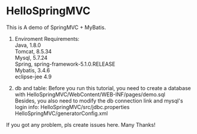 # HelloSpringMVC
This is A demo of SpringMVC + MyBatis.  

1. Enviroment Requirements:  
Java, 1.8.0  
Tomcat, 8.5.34  
Mysql, 5.7.24  
Spring, spring-framework-5.1.0.RELEASE  
Mybatis, 3.4.6  
eclipse-jee 4.9  

2. db and table:
Before you run this tutorial, you need to create a database with HelloSpringMVC/WebContent/WEB-INF/pages/demo.sql  
Besides, you also need to modify the db connection link and mysql's login info:
HelloSpringMVC/src/jdbc.properties  
HelloSpringMVC/generatorConfig.xml  

If you got any problem, pls create issues here. Many Thanks!  
